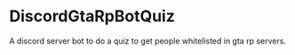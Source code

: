 # DiscordGtaRpBotQuiz
A discord server bot to do a quiz to get people whitelisted in gta rp servers.
